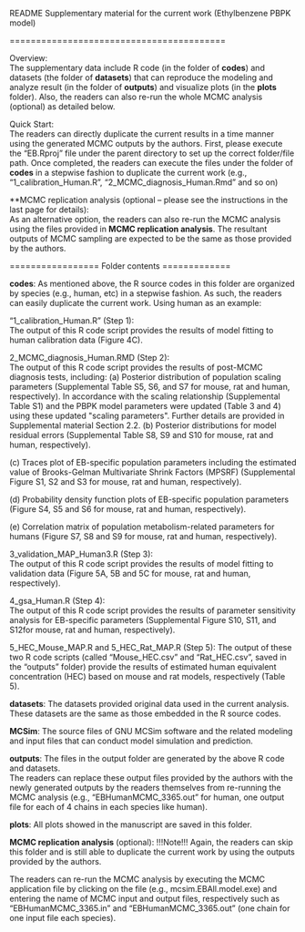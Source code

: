 
README Supplementary material for the current work (Ethylbenzene PBPK model) 

=========================================

Overview:  
The supplementary data include R code (in the folder of **codes**) and datasets (the folder of **datasets**) that can reproduce the modeling and analyze result (in the folder of **outputs**) and visualize plots (in the **plots** folder).  Also, the readers can also re-run the whole MCMC analysis (optional) as detailed below.

Quick Start:  
The readers can directly duplicate the current results in a time manner using the generated MCMC outputs by the authors.  First, please execute the “EB.Rproj” file under the parent directory to set up the correct folder/file path.  Once completed, the readers can execute the files under the folder of **codes** in a stepwise fashion to duplicate the current work (e.g., “1_calibration_Human.R”,  “2_MCMC_diagnosis_Human.Rmd” and so on)  

**MCMC replication analysis (optional – please see the instructions in the last page for details):  
As an alternative option, the readers can also re-run the MCMC analysis using the files provided in **MCMC replication analysis**. The resultant outputs of MCMC sampling are expected to be the same as those provided by the authors.   

================= Folder contents =============

**codes**: 
As mentioned above, the R source codes in this folder are organized by species (e.g., human, etc) in a stepwise fashion. As such, the readers can easily duplicate the current work. Using human as an example:

“1_calibration_Human.R” (Step 1):  
The output of this R code script provides the results of model fitting to human calibration data (Figure 4C). 

2_MCMC_diagnosis_Human.RMD (Step 2):  
The output of this R code script provides the results of post-MCMC diagnosis tests, including: 
(a) Posterior distribution of population scaling parameters (Supplemental Table S5, S6, and S7 for mouse, rat and human, respectively). In accordance with the scaling relationship (Supplemental Table S1) and the PBPK model parameters were updated (Table 3 and 4) using these updated "scaling parameters".  Further details are provided in Supplemental material Section 2.2.
(b) Posterior distributions for model residual errors (Supplemental Table S8, S9 and S10 for mouse, rat and human, respectively).

(c) Traces plot of EB-specific population parameters including the estimated value of Brooks-Gelman Multivariate Shrink Factors (MPSRF) (Supplemental Figure S1, S2 and S3 for mouse, rat and human, respectively).

(d) Probability density function plots of EB-specific population parameters (Figure S4, S5 and S6 for mouse, rat and human, respectively).

(e) Correlation matrix of population metabolism-related parameters for humans (Figure S7, S8 and S9 for mouse, rat and human, respectively).

3_validation_MAP_Human3.R (Step 3):  
The output of this R code script provides the results of model fitting to validation data (Figure 5A, 5B and 5C for mouse, rat and human, respectively). 

4_gsa_Human.R (Step 4):  
The output of this R code script provides the results of parameter sensitivity analysis for EB-specific parameters (Supplemental Figure S10, S11, and S12for mouse, rat and human, respectively).

5_HEC_Mouse_MAP.R and 5_HEC_Rat_MAP.R (Step 5):
The output of these two R code scripts (called “Mouse_HEC.csv” and “Rat_HEC.csv”, saved in the “outputs” folder) provide the results of estimated human equivalent concentration (HEC) based on mouse and rat models, respectively (Table 5). 

**datasets**: The datasets provided original data used in the current analysis.  These datasets are the same as those embedded in the R source codes.  


**MCSim**: The source files of GNU MCSim software and the related modeling and input files that can conduct model simulation and prediction.

**outputs**: The files in the output folder are generated by the above R code and datasets.  
The readers can replace these output files provided by the authors with the newly generated outputs by the readers themselves from re-running the MCMC analysis (e.g., “EBHumanMCMC_3365.out” for human, one output file for each of 4 chains in each species like human).

**plots**: All plots showed in the manuscript are saved in this folder.


**MCMC replication analysis** (optional):
!!!Note!!!  Again, the readers can skip this folder and is still able to duplicate the current work by using the outputs provided by the authors.  

The readers can re-run the MCMC analysis by executing the MCMC application file by clicking on the file (e.g., mcsim.EBAll.model.exe) and entering the name of MCMC input and output files, respectively such as “EBHumanMCMC_3365.in” and “EBHumanMCMC_3365.out” (one chain for one input file each species). 
